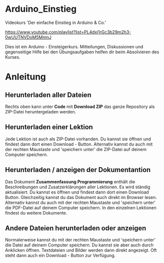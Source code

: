 # Arduino_Einstieg
 Videokurs 'Der einfache Einstieg in Arduino & Co.'

https://www.youtube.com/playlist?list=PL4dxj1rGc3b29m2h3-0wUUTNVDoM5MmnJ

Dies ist ein Arduino - Einsteigerkurs. Mitteilungen, Diskussionen und gegenseitige Hilfe bei den Übungsaufgaben helfen dir beim Absolvieren des Kurses.

# Anleitung

## Herunterladen aller Dateien
Rechts oben kann unter **Code** mit **Download ZIP** das ganze Repository als ZIP-Datei heruntergeladen werden.


## Herunterladen einer Lektion
Jede Lektion ist auch als ZIP-Datei vorhanden. Du kannst sie öffnen und findest dann dort einen Download - Button. Alternativ kannst du auch mit der rechten Maustaste und 'speichern unter' die ZIP-Datei auf deinem Computer speichern.


## Herunterladen / anzeigen der Dokumentantion
Das Dokument **Zusammenfassung Programmierung** enthält die Beschreibungen und Zusatzerklärungen aller Lektionen. Es wird ständig aktualisiert. Du kannst es öffnen und findest dann dort einen Download Button. Gleichzeitig kannst du das Dokument auch direkt im Browser lesen. Alternativ kannst du auch mit der rechten Maustaste und 'speichern unter' die PDF-Datei auf deinem Computer speichern. In den einzelnen Lektionen findest du weitere Dokumente.


## Andere Dateien herunterladen oder anzeigen
Normalerweise kannst du mit der rechten Maustaste und 'speichern unter' die Datei auf deinem Computer speichern.
Du kannst sie aber auch durch Anklicken öffnen. Textdateien und Bilder werden dann direkt angezeigt. Oft steht dann auch ein Download - Button zur Verfügung.